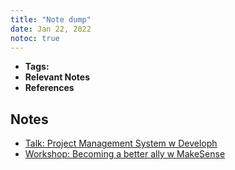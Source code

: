 ```yaml
---
title: "Note dump"
date: Jan 22, 2022
notoc: true
---
```


- **Tags:**
- **Relevant Notes**
- **References**


## Notes
- [Talk: Project Management System w Developh](notes/talk-project-mngmt.md)
- [Workshop: Becoming a better ally w MakeSense](notes/workshop-ally.md)